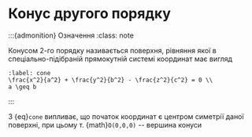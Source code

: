 # Конус другого порядку

:::{admonition} Означення
:class: note

Конусом 2-го порядку називається поверхня, рівняння якої в спеціально-підібраній прямокутній системі координат має вигляд
```{math}
:label: cone
\frac{x^2}{a^2} + \frac{y^2}{b^2} - \frac{z^2}{c^2} = 0 \\
a \geq b
```

:::

З {eq}`cone` випливає, що початок координат є центром симетрії даної поверхні, при цьому т. {math}`O(0,0,0)` -- вершина конуси
